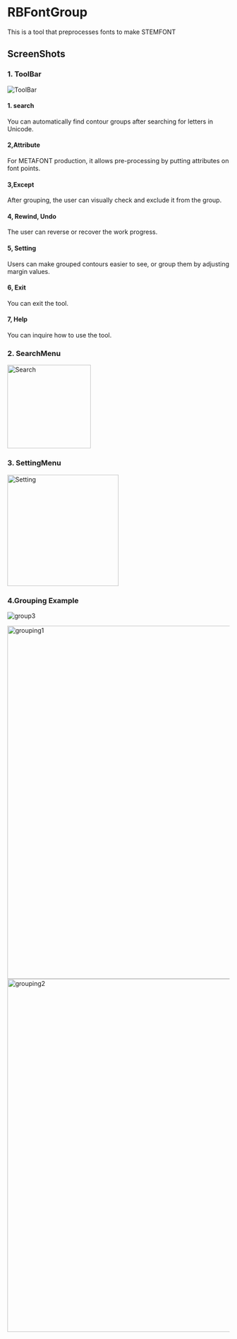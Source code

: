 # RBFontGroup
This is a tool that preprocesses fonts to make STEMFONT

## ScreenShots

### 1. ToolBar
![ToolBar](https://user-images.githubusercontent.com/51118441/91861371-b2b32580-eca7-11ea-8e66-5772ec8ca859.PNG)
#### 1. search
You can automatically find contour groups after searching for letters in Unicode.

#### 2,Attribute
For METAFONT production, it allows pre-processing by putting attributes on font points.

#### 3,Except
After grouping, the user can visually check and exclude it from the group.

#### 4, Rewind, Undo
The user can reverse or recover the work progress.

#### 5, Setting
Users can make grouped contours easier to see, or group them by adjusting margin values.

#### 6, Exit
You can exit the tool.

#### 7, Help
You can inquire how to use the tool.


### 2. SearchMenu
<img width="189" alt="Search" src="https://user-images.githubusercontent.com/51118441/91861815-366d1200-eca8-11ea-8dd5-577ce6b3b228.png">

### 3. SettingMenu
<img width="252" alt="Setting" src="https://user-images.githubusercontent.com/51118441/91861832-3a009900-eca8-11ea-83d6-75f5e6bd38d6.png">

### 4.Grouping Example 
![group3](https://user-images.githubusercontent.com/51118441/91861860-408f1080-eca8-11ea-898d-c43e3463772e.PNG)

<img width="800" alt="grouping1" src="https://user-images.githubusercontent.com/51118441/91861879-4553c480-eca8-11ea-8582-579bc52e6f4e.png">

<img width="800" alt="grouping2" src="https://user-images.githubusercontent.com/51118441/91861903-4ab10f00-eca8-11ea-95e9-0de2d9be077a.png">
